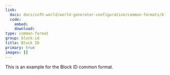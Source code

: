 ```yaml
---
link:
  docs: docs/cofh-world/world-generator-configuration/common-formats/block-id/
  code:
    embed: 
    download: 
type: common-format
group: block-id
title: Block ID
primary: true
images: []
---
```


This is an example for the Block ID common format.
